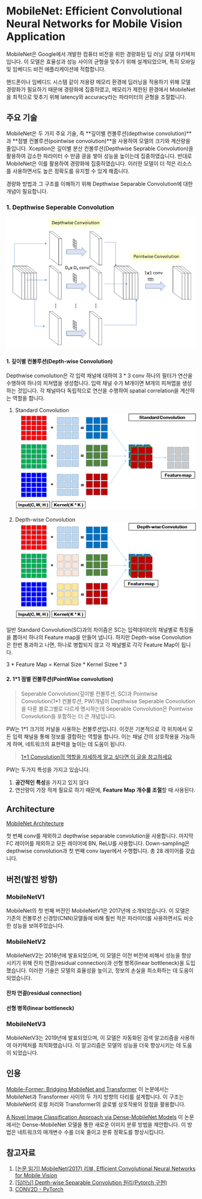 # MobileNet: Efficient Convolutional Neural Networks for Mobile Vision Application

MobileNet은 Google에서 개발한 컴퓨터 비전을 위한 경량화된 딥 러닝 모델 아키텍처입니다.
이 모델은 효율성과 성능 사이의 균형을 맞추기 위해 설계되었으며, 특히 모바일 및 임베디드 비전 애플리케이션에 적합합니다.

핸드폰이나 임베디드 시스템 같이 저용량 메모리 환경에 딥러닝을 적용하기 위해 모델 경량화가 필요하기 때문에 경량화에 집중하였고, 메모리가 제한된 환경에서 MobileNet을 최적으로 맞추기 위해 latency와 accuracy라는 파라미터의 균형을 조절합니다.

## 주요 기술

MobileNet은 두 가지 주요 기술, 즉 **깊이별 컨볼루션(depthwise convolution)**과 **점별 컨볼루션(pointwise convolution)**을 사용하여 모델의 크기와 계산량을 줄입니다.
Xception은 깊이별 분산 컨볼루션(Depthwise Seprable Convolution)을 활용하여 감소한 파라미터 수 만큼 킁을 쌓아 성능을 높이는데 집중하였습니다. 반대로 MobileNet은 이를 활용하여 경량화에 집중하였습니다.
이러한 모델이 더 적은 리소스를 사용하면서도 높은 정확도를 유지할 수 있게 해줍니다.

경량화 방법과 그 구조를 이해하기 위해 Depthwise Separable Convolution에 대한 개념이 필요합니다.

### 1. Depthwise Seperable Convolution

![Depth-wise-Seperable-Convolution](./img/Depthwise-Seperable-Convolution.png)

#### 1. 깊이별 컨볼루션(Depth-wise Convolution)

Depthwise convolution은 각 입력 채널에 대하여 3 \* 3 conv 하나의 필터가 연산을 수행하여 하나의 피쳐맵을 생성합니다. 입력 채널 수가 M개이면 M개의 피쳐맵을 생성하는 것입니다. 각 채널마다 독립적으로 연산을 수행하여 spatial correlation을 계산하는 역할을 합니다.

1. Standard Convolution
   ![Standard Convolution](./img/standard-convolution.png)

2. Depth-wise Convolution
   ![Depth-wise Convolution](./img/depth-wise-convolution.png)

일반 Standard Convolution(SC)과의 차이즘은 SC는 입력데이터의 채널별로 특징들을 뽑아서 하나의 Feature map을 만들어 냅니다. 하지만 Depth-wise Convolution은 한번 통과하고 나면, 하나로 병합되지 않고 각 채널별로 각각 Feature Map이 됩니다.

3 \* Feature Map = Kernal Size \* Kernel Sizee \* 3

#### 2. 1\*1 점별 컨볼루션(PointWise convolution)

> Seperable Convolution(깊이별 컨볼루션, SC)과 Pointwise Convolution(1\*1 컨볼루션, PW)개념이 Depthwise Seperable Convolution을 다룬 블로그별로 다르게 명시하는데 Seperable Convolution은 Pointwise Convolution을 포함하는 더 큰 개념입니다.

PW는 1\*1 크기의 커널을 사용하는 컨볼루션입니다. 이것은 기본적으로 각 위치에서 모든 입력 채널을 통해 정보를 결합하는 역할을 합니다. 이는 채널 간의 상호작용을 가능하게 하며, 네트워크의 표현력을 높이는 데 도움이 됩니다.

> [1\*1 Convolution의 역할을 자세하게 알고 싶다면 이 글을 참고하세요](https://coding-yoon.tistory.com/116)

PW는 두가지 특성을 가지고 있습니다.

1. **공간적인 특성**을 가지고 있지 않다
2. 연산량이 가장 적게 필요로 하기 때문에, **Feature Map 개수를 조절**할 때 사용된다.

## Architecture

[MobileNet Architecture](./img/MN-Archi.png)

첫 번째 conv를 제외하고 depthwise separable convolution을 사용합니다. 마지막 FC 레이어를 제외하고 모든 레이어에 BN, ReLU를 사용합니다. Down-sampling은 depthwise convolution과 첫 번째 conv layer에서 수행합니다. 총 28 레이어를 갖습니다.

## 버전(발전 방향)

### MobileNetV1

MobileNet의 첫 번째 버전인 MobileNetV1은 2017년에 소개되었습니다. 이 모델은 기존의 컨볼루션 신경망(CNN)모델들에 비해 훨씬 적은 파라미터를 사용하면서도 비슷한 성능을 보여주었습니다.

### MobileNetV2

MobileNetV2는 2018년에 발표되었으며, 이 모델은 이전 버전에 비해서 성능을 향상 시키기 위해 잔차 연결(residual connection)과 선형 병목(linear bottleneck)을 도입했습니다. 이러한 기술은 모델의 효율성을 높이고, 정보의 손실을 최소화하는 데 도움이 되었습니다.

#### 잔차 연결(residual connection)

#### 선형 병목(linear bottleneck)

### MobileNetV3

MobileNetV3는 2019년에 발표되었으며, 이 모델은 자동화된 검색 알고리즘을 사용하여 아키텍처를 최적화했습니다. 이 알고리즘은 모델의 성능을 더욱 향상시키는 데 도움이 되었습니다.

## 인용

[Mobile-Former: Bridging MobileNet and Transformer](https://arxiv.org/abs/2108.05895) 이 논문에서는 MobileNet과 Transformer 사이의 두 가지 방향의 다리를 설계합니다. 이 구조는 MobileNet의 로컬 처리와 Transformer의 글로벌 상호작용의 장점을 활용합니다.

[A Novel Image Classification Approach via Dense-MobileNet Models](https://www.hindawi.com/journals/misy/2020/7602384/) 이 논문에서는 Dense-MobileNet 모델을 통한 새로운 이미지 분류 방법을 제안합니다. 이 방법은 네트워크의 매개변수 수를 더욱 줄이고 분류 정확도를 향상시킵니다.

## 참고자료

1. [[논문 읽기] MobileNet(2017) 리뷰, Efficient Convolutional Neural Networks for Mobile Vision](https://deep-learning-study.tistory.com/532)
2. [[딥러닝] Depth-wise Separable Convolution 원리(Pytorch 구현)](https://coding-yoon.tistory.com/122)
3. [CONV2D - PyTorch](https://pytorch.org/docs/stable/generated/torch.nn.Conv2d.html?highlight=conv2d#torch.nn.Conv2d)
